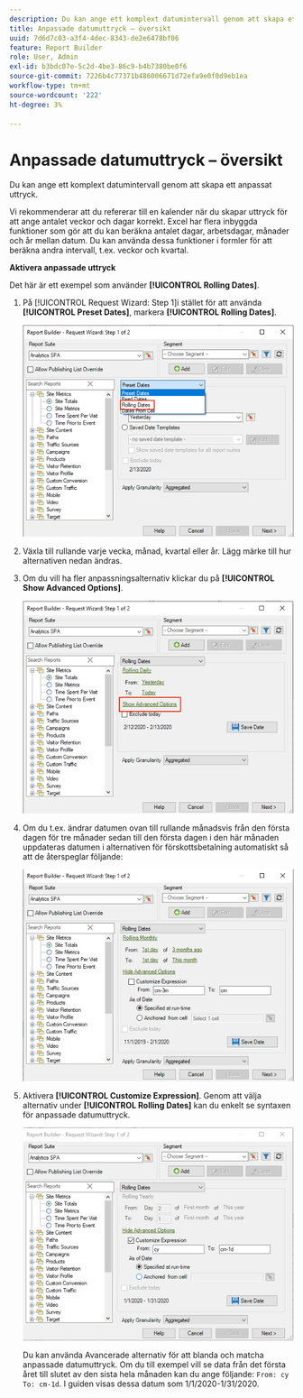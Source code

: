 ```yaml
---
description: Du kan ange ett komplext datumintervall genom att skapa ett anpassat uttryck.
title: Anpassade datumuttryck – översikt
uuid: 7d6d7c03-a3f4-4dec-8343-de2e6478bf06
feature: Report Builder
role: User, Admin
exl-id: b3bdc07e-5c2d-4be3-86c9-b4b7380be0f6
source-git-commit: 7226b4c77371b486006671d72efa9e0f0d9eb1ea
workflow-type: tm+mt
source-wordcount: '222'
ht-degree: 3%

---
```


# Anpassade datumuttryck – översikt

Du kan ange ett komplext datumintervall genom att skapa ett anpassat uttryck.

Vi rekommenderar att du refererar till en kalender när du skapar uttryck för att ange antalet veckor och dagar korrekt. Excel har flera inbyggda funktioner som gör att du kan beräkna antalet dagar, arbetsdagar, månader och år mellan datum. Du kan använda dessa funktioner i formler för att beräkna andra intervall, t.ex. veckor och kvartal.

**Aktivera anpassade uttryck**

Det här är ett exempel som använder **[!UICONTROL Rolling Dates]**.

1. På [!UICONTROL Request Wizard: Step 1]i stället för att använda **[!UICONTROL Preset Dates]**, markera **[!UICONTROL Rolling Dates]**.

   ![](assets/rolldates1.png)

1. Växla till rullande varje vecka, månad, kvartal eller år. Lägg märke till hur alternativen nedan ändras.
1. Om du vill ha fler anpassningsalternativ klickar du på **[!UICONTROL Show Advanced Options]**.

   ![](assets/rolldates2.png)

1. Om du t.ex. ändrar datumen ovan till rullande månadsvis från den första dagen för tre månader sedan till den första dagen i den här månaden uppdateras datumen i alternativen för förskottsbetalning automatiskt så att de återspeglar följande:

   ![](assets/rolldatesfor3.png)

1. Aktivera **[!UICONTROL Customize Expression]**. Genom att välja alternativ under **[!UICONTROL Rolling Dates]** kan du enkelt se syntaxen för anpassade datumuttryck.

   ![](assets/rolldatesfor5.png)

   Du kan använda Avancerade alternativ för att blanda och matcha anpassade datumuttryck. Om du till exempel vill se data från det första året till slutet av den sista hela månaden kan du ange följande: `From: cy` `To: cm-1d`. I guiden visas dessa datum som 1/1/2020-1/31/2020.
